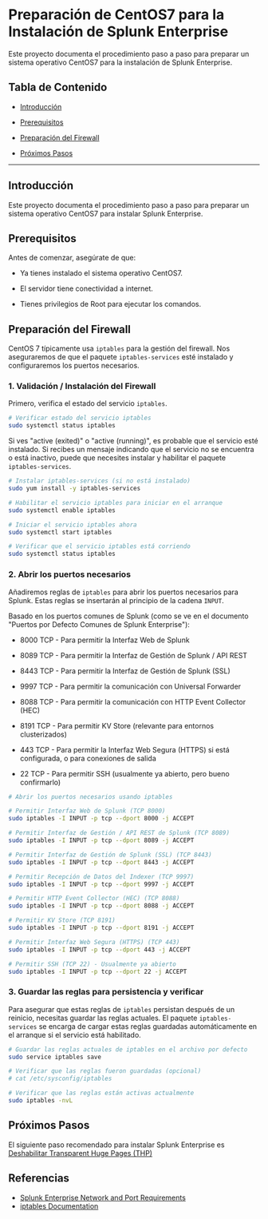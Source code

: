 # Preparación de CentOS7 para la Instalación de Splunk Enterprise

Este proyecto documenta el procedimiento paso a paso para preparar un sistema operativo CentOS7 para la instalación de Splunk Enterprise.

## Tabla de Contenido

* [Introducción](#introduccion)

* [Prerequisitos](#prerequisitos)

* [Preparación del Firewall](#preparacion-del-firewall)

* [Próximos Pasos](#proximos-pasos)

---

## Introducción

Este proyecto documenta el procedimiento paso a paso para preparar un sistema operativo CentOS7 para instalar Splunk Enterprise.

## Prerequisitos

Antes de comenzar, asegúrate de que:

* Ya tienes instalado el sistema operativo CentOS7.

* El servidor tiene conectividad a internet.

* Tienes privilegios de Root para ejecutar los comandos.

## Preparación del Firewall

CentOS 7 típicamente usa `iptables` para la gestión del firewall. Nos aseguraremos de que el paquete `iptables-services` esté instalado y configuraremos los puertos necesarios.

### 1. Validación / Instalación del Firewall

Primero, verifica el estado del servicio `iptables`.

```bash
# Verificar estado del servicio iptables
sudo systemctl status iptables
```

Si ves "active (exited)" o "active (running)", es probable que el servicio esté instalado. Si recibes un mensaje indicando que el servicio no se encuentra o está inactivo, puede que necesites instalar y habilitar el paquete `iptables-services`.

```bash
# Instalar iptables-services (si no está instalado)
sudo yum install -y iptables-services

# Habilitar el servicio iptables para iniciar en el arranque
sudo systemctl enable iptables

# Iniciar el servicio iptables ahora
sudo systemctl start iptables

# Verificar que el servicio iptables está corriendo
sudo systemctl status iptables
```

### 2. Abrir los puertos necesarios

Añadiremos reglas de `iptables` para abrir los puertos necesarios para Splunk. Estas reglas se insertarán al principio de la cadena `INPUT`.

Basado en los puertos comunes de Splunk (como se ve en el documento "Puertos por Defecto Comunes de Splunk Enterprise"):

* 8000 TCP - Para permitir la Interfaz Web de Splunk

* 8089 TCP - Para permitir la Interfaz de Gestión de Splunk / API REST

* 8443 TCP - Para permitir la Interfaz de Gestión de Splunk (SSL)

* 9997 TCP - Para permitir la comunicación con Universal Forwarder

* 8088 TCP - Para permitir la comunicación con HTTP Event Collector (HEC)

* 8191 TCP - Para permitir KV Store (relevante para entornos clusterizados)

* 443 TCP - Para permitir la Interfaz Web Segura (HTTPS) si está configurada, o para conexiones de salida

* 22 TCP - Para permitir SSH (usualmente ya abierto, pero bueno confirmarlo)

```bash
# Abrir los puertos necesarios usando iptables

# Permitir Interfaz Web de Splunk (TCP 8000)
sudo iptables -I INPUT -p tcp --dport 8000 -j ACCEPT

# Permitir Interfaz de Gestión / API REST de Splunk (TCP 8089)
sudo iptables -I INPUT -p tcp --dport 8089 -j ACCEPT

# Permitir Interfaz de Gestión de Splunk (SSL) (TCP 8443)
sudo iptables -I INPUT -p tcp --dport 8443 -j ACCEPT

# Permitir Recepción de Datos del Indexer (TCP 9997)
sudo iptables -I INPUT -p tcp --dport 9997 -j ACCEPT

# Permitir HTTP Event Collector (HEC) (TCP 8088)
sudo iptables -I INPUT -p tcp --dport 8088 -j ACCEPT

# Permitir KV Store (TCP 8191)
sudo iptables -I INPUT -p tcp --dport 8191 -j ACCEPT

# Permitir Interfaz Web Segura (HTTPS) (TCP 443)
sudo iptables -I INPUT -p tcp --dport 443 -j ACCEPT

# Permitir SSH (TCP 22) - Usualmente ya abierto
sudo iptables -I INPUT -p tcp --dport 22 -j ACCEPT
```

### 3. Guardar las reglas para persistencia y verificar

Para asegurar que estas reglas de `iptables` persistan después de un reinicio, necesitas guardar las reglas actuales. El paquete `iptables-services` se encarga de cargar estas reglas guardadas automáticamente en el arranque si el servicio está habilitado.

```bash
# Guardar las reglas actuales de iptables en el archivo por defecto
sudo service iptables save

# Verificar que las reglas fueron guardadas (opcional)
# cat /etc/sysconfig/iptables

# Verificar que las reglas están activas actualmente
sudo iptables -nvL
```

## Próximos Pasos

El siguiente paso recomendado para instalar Splunk Enterprise es [Deshabilitar Transparent Huge Pages (THP)](https://github.com/splunkcep/splunk_platform/blob/main/OS_preparation/Disable_THP_ES.md)

## Referencias

- [Splunk Enterprise Network and Port Requirements](https://docs.splunk.com/Documentation/Splunk/9.4.1/InheritedDeployment/Ports)
- [iptables Documentation](https://linux.die.net/man/8/iptables)
